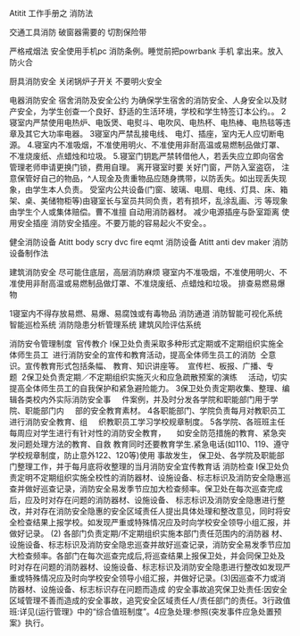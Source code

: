 Atitit 工作手册之 消防法

交通工具消防
破窗器需要的  切割保险带

严格戒烟法
安全使用手机pc
消防条例。睡觉前把powrbank 手机 拿出来。放入防火合

厨具消防安全
关闭锅炉子开关  不要明火安全

电器消防安全
宿舍消防及安全公约
为确保学生宿舍的消防安全、人身安全以及财产安全，为学生创查一个良好、舒适的生活环境，学校和学生特签订本公约。。
2寝室内严禁使用电热炉、电饭煲、电熨斗、电吹风、电热杯、电热棒、电热毯等违章及其它大功率电器。
3寝室内严禁乱接电线、 电灯、插座，室内无人应切断电源。
4.寝室内不准吸烟，不准使用明火、不准使用非耐高温或易燃制品做灯罩、不准烧废纸、点蜡烛和垃圾。
5.寝室门钥匙严禁转借他人，若丢失应立即向宿舍管理老师申请更换门锁，费用自理。
离开寝室时要 关好门窗，严防入室盗窃， 注意保管好自己的物品，^人现金及贵重物品应随身携带，以防丢失。如出现丢失现象，由学生本人负责。
受室内公共设备(门窗、玻璃、电扇、电线、灯具、床、箱架、桌、美储物柜等)由寝室长与室员共同负责，若有损坏，乱涂乱画、污
等现象由学生个人或集体赔偿。曹不准擅 自动用消防器材。
减少电源插座与卧室距离  使用安全插座  消防安全插座。不要万能的容易起火不安全。。


健全消防设备
Atitt body scry dvc fire eqmt 消防设备
Atitt anti dev maker 消防设备制作法

建筑消防安全
尽可能住底层，高层消防麻烦
寝室内不准吸烟，不准使用明火、不准使用非耐高温或易燃制品做灯罩、不准烧废纸、点蜡烛和垃圾。
排查易燃易爆物


1寝室内不得存放易燃、易爆、易腐蚀或有毒物品
消防通道
消防智能可视化系统
 智能巡检系统
 消防隐患分析管理系统
建筑风险评估系统


消防安令管理制度  官传教介 I保卫处负责采取多种形式定期或不定期组织实施全体师生员工  进行消防安全的宣传和教育活动，提高全体师生员工的消防  仝意识。宣传教育形式包括条幅、 教育、知识讲座等。  宣传栏、板报、广播、专题  2保卫处负责定期／不定期组织实施灭火和应急疏散预案的演练     活动，切实提高全体师生员工的自我保护和紧急避险能力。 3保卫处负责定期收集、整理、编辑各类校内外实际消防安全事     件案例，并及时分发各学院和职能部门用于学院、职能部门内     部的安全教育素材。 4各职能部门、学院负责每月对教职员工进行消防安全教育、组     织教职员工学习学校规章制度。 5各学院、各班班主任每周应对学生进行有针对性的消防安全教育，     如安全防范措施的教育、紧急突发问题处理方法的教育、自救 
教育同时还要教育学生.紧急电话(如110、119、遵守学校规章制度，防止意外122、120等)使用
事故发生，
保卫处、各学院及职能部门整理工作，并于每月底将收整理的当月消防安全宜传教育话
消防检查
I保卫处负责定明不定期组织实施全校性的消防器材、设施设备、标志标识及消防安全隐惠巡查并做好巡查记录，消防安全易发季节应加大检查频率。保卫处在每次巡查完成后，应及时对存在问题的消防器材、设施设备、 标志标识及消防安全隐惠进行整改，并对存在消防安全隐惠的安全区域责任人提出具体处理和整改意见，同时将安全检查结果上报学校。如发现严重或特殊情况应及时向学校安全领导小组汇报，并做好记录。
(2) 各部门负责定期/不定期组织实施本部门责任范围内的消防器
材、设施设备、标志标识及消防安全隐忠巡查并故好巡查记录，消防安全易发季节应加大检查频率。各部门在每次巡查完成后,将巡查结果上报保卫处，并会同保卫处及时对存在问题的消防器材、设施设备、标志标识及消防安全隐患进行整改如发现严重或特殊情况应及时向学校安全领导小组汇报，并做好记录。(3)因巡查不力或消防器材、设施设备、标志标识存在问题而造成
的安全事故追究保卫处责任:因安全区域管理不善而造成的安全事故，追究安全区域责任人/责任部门的责任。3行政值班:详见(运行管理》中的“综合值班制度”。4应急处理:参照(突发事件应急处置预案》执行。

